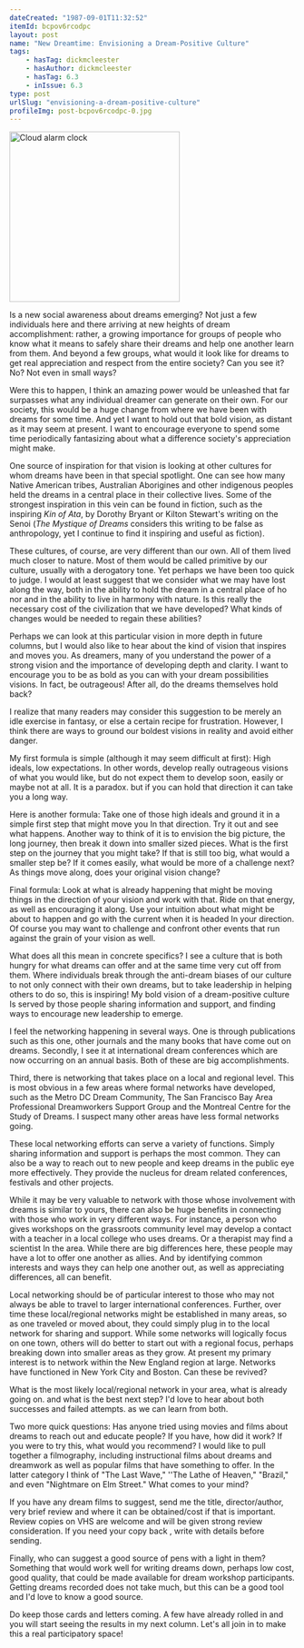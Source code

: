 ```yaml
---
dateCreated: "1987-09-01T11:32:52"
itemId: bcpov6rcodpc
layout: post
name: "New Dreamtime: Envisioning a Dream-Positive Culture"
tags:
    - hasTag: dickmcleester
    - hasAuthor: dickmcleester
    - hasTag: 6.3
    - inIssue: 6.3
type: post
urlSlug: "envisioning-a-dream-positive-culture"
profileImg: post-bcpov6rcodpc-0.jpg
---
```


<img src="../images/post-bcpov6rcodpc-0.jpg" alt="Cloud alarm clock" width="300" height="auto"/>

Is a new social awareness about dreams emerging? Not just a few individuals here and there arriving at new heights of dream accomplishment: rather, a growing importance for groups of people who know what it means to safely share their dreams and help one another learn from them. And beyond a few groups, what would it look like for dreams to get real appreciation and respect from the entire society? Can you see it? No? Not even in small ways?

Were this to happen, I think an amazing power would be unleashed that far surpasses what any individual dreamer can generate on their own. For our society, this would be a huge change from where we have been with dreams for some time. And yet I want to hold out that bold vision, as distant as it may seem at present. I want to encourage everyone to spend some time periodically fantasizing about what a difference society's appreciation might make.

One source of inspiration for that vision is looking at other cultures for whom dreams have been in that special spotlight. One can see how many Native American tribes, Australian Aborigines and other indigenous peoples held the dreams in a central place in their collective lives. Some of the strongest inspiration in this vein can be found in fiction, such as the inspiring _Kin of Ata_, by Dorothy Bryant or Kilton Stewart's writing on the Senoi (_The Mystique of Dreams_ considers this writing to be false as anthropology, yet I continue to find it inspiring and useful as fiction).

These cultures, of course, are very different than our own. All of them lived much closer to nature. Most of them would be called primitive by our culture, usually with a derogatory tone. Yet perhaps we have been too quick to judge. I would at least suggest that we consider what we may have lost along the way, both in the ability to hold the dream in a central place of ho nor and in the ability to live in harmony with nature. Is this really the necessary cost of the civilization that we have developed? What kinds of changes would be needed to regain these abilities?

Perhaps we can look at this particular vision in more depth in future columns, but I would also like to hear about the kind of vision that inspires and moves you. As dreamers, many of you understand the power of a strong vision and the importance of developing depth and clarity. I want to encourage you to be as bold as you can with your dream possibilities visions. In fact, be outrageous! After all, do the dreams themselves hold back?

I realize that many readers may consider this suggestion to be merely an idle exercise in fantasy, or else a certain recipe for frustration. However, I think there are ways to ground our boldest visions in reality and avoid either danger.

My first formula is simple (although it may seem difficult at first): High ideals, low expectations. In other words, develop really outrageous visions of what you would like, but do not expect them to develop soon, easily or maybe not at all. It is a paradox. but if you can hold that direction it can take you a long way.

Here is another formula: Take one of those high ideals and ground it in a simple first step that might move you In that direction. Try it out and see what happens. Another way to think of it is to envision the big picture, the long journey, then break it down into smaller sized pieces. What is the first step on the journey that you might take? If that is still too big, what would a smaller step be? If it comes easily, what would be more of a challenge next? As things move along, does your original vision change?

Final formula: Look at what is already happening that might be moving things in the direction of your vision and work with that. Ride on that energy, as well as encouraging it along. Use your intuition about what might be about to happen and go with the current when it is headed In your direction. Of course you may want to challenge and confront other events that run against the grain of your vision as well.

What does all this mean in concrete specifics? I see a culture that is both hungry for what dreams can offer and at the same time very cut off from them. Where individuals break through the anti-dream biases of our culture to not only connect with their own dreams, but to take leadership in helping others to do so, this is inspiring! My bold vision of a dream-positive culture Is served by those people sharing information and support, and finding ways to encourage new leadership to emerge.

I feel the networking happening in several ways. One is through publications such as this one, other journals and the many books that have come out on dreams. Secondly, I see it at international dream conferences which are now occurring on an annual basis. Both of these are big accomplishments.

Third, there is networking that takes place on a local and regional level. This is most obvious in a few areas where formal networks have developed, such as the Metro DC Dream Community, The San Francisco Bay Area Professional Dreamworkers Support Group and the Montreal Centre for the Study of Dreams. I suspect many other areas have less formal networks going.

These local networking efforts can serve a variety of functions. Simply sharing information and support is perhaps the most common. They can also be a way to reach out to new people and keep dreams in the public eye more effectively. They provide the nucleus for dream related conferences, festivals and other projects.

While it may be very valuable to network with those whose involvement with dreams is similar to yours, there can also be huge benefits in connecting with those who work in very different ways. For instance, a person who gives workshops on the grassroots community level may develop a contact with a teacher in a local college who uses dreams. Or a therapist may find a scientist In the area. While there are big differences here, these people may have a lot to offer one another as allies. And by identifying common interests and ways they can help one another out, as well as appreciating differences, all can benefit.

Local networking should be of particular interest to those who may not always be able to travel to larger international conferences. Further, over time these local/regional networks might be established in many areas, so as one traveled or moved about, they could simply plug in to the local network for sharing and support. While some networks will logically focus on one town, others will do better to start out with a regional focus, perhaps breaking down into smaller areas as they grow. At present my primary interest is to network within the New England region at large. Networks have functioned in New York City and Boston. Can these be revived?

What is the most likely local/regional network in your area, what is already going on. and what is the best next step? I'd love to hear about both successes and failed attempts. as we can learn from both.

Two more quick questions: Has anyone tried using movies and films about dreams to reach out and educate people? If you have, how did it work? If you were to try this, what would you recommend? I would like to pull together a filmography, including instructional films about dreams and dreamwork as well as popular films that have something to offer. In the latter category I think of "The Last Wave," ''The Lathe of Heaven," "Brazil," and even "Nightmare on Elm Street." What comes to your mind?

If you have any dream films to suggest, send me the title, director/author, very brief review and where it can be obtained/cost if that is important. Review copies on VHS are welcome and will be given strong review consideration. If you need your copy back , write with details before sending.

Finally, who can suggest a good source of pens with a light in them? Something that would work well for writing dreams down, perhaps low cost, good quality, that could be made available for dream workshop participants. Getting dreams recorded does not take much, but this can be a good tool and I'd love to know a good source.

Do keep those cards and letters coming. A few have already rolled in and you will start seeing the results in my next column. Let's all join in to make this a real participatory space!
